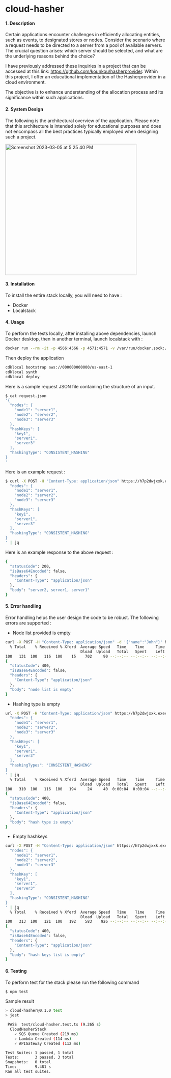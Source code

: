 # cloud-hasher

#### 1. Description

Certain applications encounter challenges in efficiently allocating entities, such as events, to designated stores or nodes. 
Consider the scenario where a request needs to be directed to a server from a pool of available servers. 
The crucial question arises: which server should be selected, and what are the underlying reasons behind the choice?

I have previously addressed these inquiries in a project that can be accessed at this link: https://github.com/kounkou/hasherprovider. Within this project, I offer an educational implementation of the Hasherprovider in a cloud environment.

The objective is to enhance understanding of the allocation process and its significance within such applications.

#### 2. System Design

The following is the architectural overview of the application. Please note that this architecture is intended solely for educational purposes and does not encompass all the best practices typically employed when designing such a project.

<img width="412" alt="Screenshot 2023-03-05 at 5 25 40 PM" src="https://github.com/kounkou/cloud-hasher/assets/2589171/72113ed7-f402-447a-a9e8-a41ac48075af">

#### 3. Installation

To install the entire stack locally, you will need to have : 

- Docker
- Localstack

#### 4. Usage

To perform the tests locally, after installing above dependencies, launch Docker desktop, then in another terminal, launch localstack with : 

```bash
docker run --rm -it -p 4566:4566 -p 4571:4571 -v /var/run/docker.sock:/var/run/docker.sock localstack/localstack
```

Then deploy the application

```bash
cdklocal bootstrap aws://000000000000/us-east-1
cdklocal synth
cdklocal deploy
```

Here is a sample request JSON file containing the structure of an input.

```bash
$ cat request.json
'{
  "nodes": {
    "node1": "server1",
    "node2": "server2",
    "node3": "server3"
  },
  "hashKeys": [
    "key1",
    "server1",
    "server3"
  ],
  "hashingType": "CONSISTENT_HASHING"
}
'
```

Here is an example request :

```bash
$ curl -X POST -H "Content-Type: application/json" https://h7p2dwjxxk.execute-api.localhost.localstack.cloud:4566/prod/ -d '{
  "nodes": {
    "node1": "server1",
    "node2": "server2",
    "node3": "server3"
  },
  "hashKeys": [
    "key1",
    "server1",
    "server3"
  ],
  "hashingType": "CONSISTENT_HASHING"
}
' | jq
```

Here is an example response to the above request :

```bash
{
  "statusCode": 200,
  "isBase64Encoded": false,
  "headers": {
    "Content-Type": "application/json"
  },
  "body": "server2, server1, server1"
}
```

#### 5. Error handling

Error handling helps the user design the code to be robust. The following errors are supported :

- Node list provided is empty

```bash
curl -X POST -H "Content-Type: application/json" -d '{"name":"John"}' https://9jooqblp52.execute-api.localhost.localstack.cloud:4566/prod/ | jq
  % Total    % Received % Xferd  Average Speed   Time    Time     Time  Current
                                 Dload  Upload   Total   Spent    Left  Speed
100   131  100   116  100    15    702     90 --:--:-- --:--:-- --:--:--   823
{
  "statusCode": 400,
  "isBase64Encoded": false,
  "headers": {
    "Content-Type": "application/json"
  },
  "body": "node list is empty"
}
```

- Hashing type is empty

```bash
url -X POST -H "Content-Type: application/json" https://h7p2dwjxxk.execute-api.localhost.localstack.cloud:4566/prod/ -d '{
  "nodes": {
    "node1": "server1",
    "node2": "server2",
    "node3": "server3"
  },
  "hashKeys": [
    "key1",
    "server1",
    "server3"
  ],
  "hashingTypes": "CONSISTENT_HASHING"
}
' | jq
  % Total    % Received % Xferd  Average Speed   Time    Time     Time  Current
                                 Dload  Upload   Total   Spent    Left  Speed
100   310  100   116  100   194     24     40  0:00:04  0:00:04 --:--:--    34
{
  "statusCode": 400,
  "isBase64Encoded": false,
  "headers": {
    "Content-Type": "application/json"
  },
  "body": "hash type is empty"
}
```

- Empty hashkeys

```bash
curl -X POST -H "Content-Type: application/json" https://h7p2dwjxxk.execute-api.localhost.localstack.cloud:4566/prod/ -d '{
  "nodes": {
    "node1": "server1",
    "node2": "server2",
    "node3": "server3"
  },
  "hashKey": [
    "key1",
    "server1",
    "server3"
  ],
  "hashingType": "CONSISTENT_HASHING"
}
' | jq
  % Total    % Received % Xferd  Average Speed   Time    Time     Time  Current
                                 Dload  Upload   Total   Spent    Left  Speed
100   313  100   121  100   192    583    926 --:--:-- --:--:-- --:--:--  1638
{
  "statusCode": 400,
  "isBase64Encoded": false,
  "headers": {
    "Content-Type": "application/json"
  },
  "body": "hash keys list is empty"
}
```

#### 6. Testing

To perform test for the stack please run the following command

```bash
$ npm test
```

Sample result 

```bash
> cloud-hasher@0.1.0 test
> jest

 PASS  test/cloud-hasher.test.ts (9.265 s)
  CloudHasherStack
    ✓ SQS Queue Created (219 ms)
    ✓ Lambda Created (114 ms)
    ✓ APIGateway Created (112 ms)

Test Suites: 1 passed, 1 total
Tests:       3 passed, 3 total
Snapshots:   0 total
Time:        9.481 s
Ran all test suites.
```
